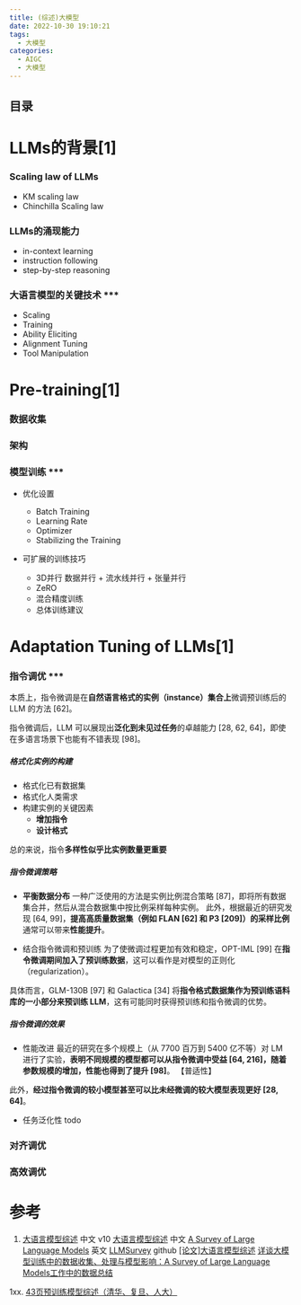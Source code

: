 ```yaml
---
title: (综述)大模型 
date: 2022-10-30 19:10:21
tags:
  - 大模型
categories: 
  - AIGC
  - 大模型  
---
```


<p></p>
<!-- more -->

## 目录
<!-- toc -->


# LLMs的背景[1]
### Scaling law of LLMs
+ KM scaling law
+ Chinchilla Scaling law

### LLMs的涌现能力
+ in-context learning
+ instruction following
+ step-by-step reasoning

### 大语言模型的关键技术 ***
+ Scaling
+ Training
+ Ability Eliciting
+ Alignment Tuning
+ Tool Manipulation

# Pre-training[1]
### 数据收集
### 架构
### 模型训练 ***
+ 优化设置
  - Batch Training
  - Learning Rate
  - Optimizer
  - Stabilizing the Training

+ 可扩展的训练技巧
  - 3D并行
    数据并行 +  流水线并行 + 张量并行
  - ZeRO
  - 混合精度训练
  - 总体训练建议

# Adaptation Tuning of LLMs[1]
### 指令调优 ***
本质上，指令微调是在**自然语言格式的实例（instance）集合上**微调预训练后的 LLM 的方法 [62]。

指令微调后，LLM 可以展现出**泛化到未见过任务**的卓越能力 [28, 62, 64]，即使在多语言场景下也能有不错表现 [98]。

#####  格式化实例的构建
+ 格式化已有数据集
+ 格式化人类需求
+ 构建实例的关键因素
  - **增加指令**
  - **设计格式**

总的来说，指令**多样性似乎比实例数量更重要**

##### 指令微调策略
+ **平衡数据分布**
一种广泛使用的方法是实例比例混合策略 [87]，即将所有数据集合并，然后从混合数据集中按比例采样每种实例。
此外，根据最近的研究发现 [64, 99]，**提高高质量数据集（例如 FLAN [62] 和 P3 [209]）的采样比例**通常可以带来**性能提升**。

+ 结合指令微调和预训练
为了使微调过程更加有效和稳定，OPT-IML [99] 在**指令微调期间加入了预训练数据**，这可以看作是对模型的正则化（regularization）。

具体而言，GLM-130B [97] 和 Galactica [34] 将**指令格式数据集作为预训练语料库的一小部分来预训练 LLM**，这有可能同时获得预训练和指令微调的优势。

#####  指令微调的效果
+ 性能改进
最近的研究在多个规模上（从 7700 百万到 5400 亿不等）对 LM 进行了实验，**表明不同规模的模型都可以从指令微调中受益 [64, 216]，随着参数规模的增加，性能也得到了提升 [98]**。 【普适性】

此外，**经过指令微调的较小模型甚至可以比未经微调的较大模型表现更好 [28, 64]**。

+ 任务泛化性
todo

### 对齐调优
### 高效调优


# 参考
1. [大语言模型综述](http://aibox.ruc.edu.cn/docs/2023-08/cb9badcb213f4c8b89d00d579eed4a4c.pdf) 中文  v10 
     [大语言模型综述](https://github.com/RUCAIBox/LLMSurvey/blob/main/assets/LLM_Survey_Chinese.pdf) 中文
     [A Survey of Large Language Models](https://arxiv.org/pdf/2303.18223.pdf) 英文
     [LLMSurvey](https://github.com/www6v/LLMSurvey)  github
     [[论文]大语言模型综述](https://zhuanlan.zhihu.com/p/630203554) 
     [详谈大模型训练中的数据收集、处理与模型影响：A Survey of Large Language Models工作中的数据总结](https://mp.weixin.qq.com/s?__biz=MzAxMjc3MjkyMg==&mid=2648400817&idx=1&sn=c1ed1c9c87bf2526e02d21d84429c5cf)
     

1xx. [43页预训练模型综述（清华、复旦、人大）](https://zhuanlan.zhihu.com/p/381282229)